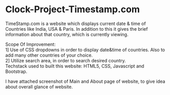 # Clock-Project-Timestamp.com
<p>
TimeStamp.com is a website which displays current date & time of Countries like India, USA & Paris. In addition to this it gives the brief information about that country, which is currently viewing.
</p>
<p>
Scope Of Improvement:
<br>
1] Use of CSS dropdowns in order to display date&time of countries. Also to add many other countries of your choice.<br>
2] Utilize search area, in order to search desired country.
<br>
Techstack used to built this website: HTML5, CSS, Javascript and Bootstrap.
</p>
<div>
I have attached screenshot of Main and About page of website, to give idea about overall glance of website.
</div>
